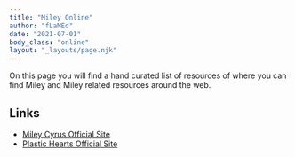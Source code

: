 ```yaml
---
title: "Miley Online"
author: "fLaMEd"
date: "2021-07-01"
body_class: "online"
layout: "_layouts/page.njk"
---
```


On this page you will find a hand curated list of resources of where you can find Miley and Miley related resources around the web.

## Links
* [Miley Cyrus Official Site](https://mileycyrus.com/)
* [Plastic Hearts Official Site](https://www.mileycyrusplastichearts.com/)